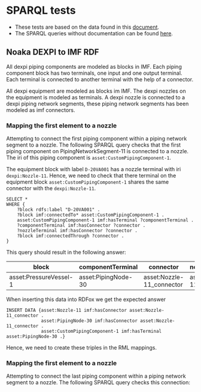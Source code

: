 
# SPARQL tests 
- These tests are based on the data found in this [document](https://github.com/equinor/NOAKADEXPI/tree/main/Blueprint/DISC_EXAMPLE-02).
- The SPARQL queries without documentation can be found [here](#TODO). 

## Noaka DEXPI to IMF RDF
All dexpi piping components are modeled as blocks in IMF. Each piping component block has two terminals, one input and one output terminal. Each terminal is connected to another terminal with the help of a connector. 

All dexpi equipment are modeled as blocks im IMF. The dexpi nozzles on the equipment is modeled as terminals. A dexpi nozzle is connected to a dexpi piping network segments, these piping network segments has been modeled as imf connectors. 

### Mapping the first element to a nozzle
Attempting to connect the first piping component within a piping network segment to a nozzle.
The following SPARQL query checks that the first piping component on PipingNetworkSegment-11 is connected to a nozzle. The iri of this piping component is `asset:CustomPipingComponent-1`.

The equipment block with label `D-20VA001` has a nozzle terminal with iri `dexpi:Nozzle-11`. 
Hence, we need to check that there terminal on the equipment block `asset:CustomPipingComponent-1` shares the same connector with the `dexpi:Nozzle-11`.

```SPARQL
SELECT *
WHERE {
    ?block rdfs:label "D-20VA001" .
    ?block imf:connectedTo* asset:CustomPipingComponent-1 .
    asset:CustomPipingComponent-1 imf:hasTerminal ?componentTerminal .
    ?componentTerminal imf:hasConnector ?connector .
    ?nozzleTerminal imf:hasConnector ?connector .
    ?block imf:connectedThrough ?connector .
}
```

This query should result in the following answer:

| block | componentTerminal | connector | nozzleTerminal |
|-------|----------|-------------------| ---------------|
| asset:PressureVessel-1 | asset:PipingNode-30 | asset:Nozzle-11_connector | asset:Nozzle-11 |


When inserting this data into RDFox we get the expected answer
```SPARQL
INSERT DATA {asset:Nozzle-11 imf:hasConnector asset:Nozzle-11_connector . 
             asset:PipingNode-30 imf:hasConnector asset:Nozzle-11_connector .
             asset:CustomPipingComponent-1 imf:hasTerminal asset:PipingNode-30 .}
```
Hence, we need to create these triples in the RML mappings. 

### Mapping the first element to a nozzle
Attempting to connect the last piping component within a piping network segment to a nozzle.
The following SPARQL query checks this connection: